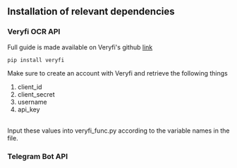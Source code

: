 ## Installation of relevant dependencies

### Veryfi OCR API
Full guide is made available on Veryfi's github <a href='https://github.com/veryfi/veryfi-python'>link</a>

<pre><code>pip install veryfi</code></pre>

Make sure to create an account with Veryfi and retrieve the following things
<ol>
  <li>client_id</li>
  <li>client_secret</li>
  <li>username</li>
  <li>api_key</li>
  </ol><br>
Input these values into veryfi_func.py according to the variable names in the file.


### Telegram Bot API

